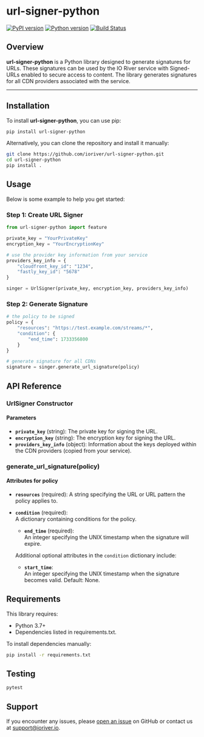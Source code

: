 # url-signer-python

[![PyPI version](https://badge.fury.io/py/url-signer-python.svg)](https://pypi.org/project/url-signer-python/)
[![Python version](https://img.shields.io/badge/python-3.7+-blue.svg)](https://www.python.org/)
[![Build Status](https://github.com/ioriver/url-signer-python/actions/workflows/test.yml/badge.svg)](https://github.com/ioriver/url-signer-python/actions)

## Overview

**url-signer-python** is a Python library designed to generate signatures for URLs. These signatures can be used by the IO River service with Signed-URLs enabled to secure access to content. The library generates signatures for all CDN providers associated with the service.

---

## Installation

To install **url-signer-python**, you can use pip:

```bash
pip install url-signer-python
```

Alternatively, you can clone the repository and install it manually:

```bash
git clone https://github.com/ioriver/url-signer-python.git
cd url-signer-python
pip install .
```

## Usage

Below is some example to help you get started:

### Step 1: Create URL Signer

```python
from url-signer-python import feature

private_key = "YourPrivateKey"
encryption_key = "YourEncryptionKey"

# use the provider key information from your service
providers_key_info = {
    "cloudfront_key_id": "1234",
    "fastly_key_id": "5678"
}

singer = UrlSigner(private_key, encryption_key, providers_key_info)
```

### Step 2: Generate Signature

```python
# the policy to be signed
policy = {
    "resources": "https://test.example.com/streams/*",
    "condition": {
        "end_time": 1733356800
    }
}

# generate signature for all CDNs
signature = singer.generate_url_signature(policy)
```

## API Reference

### UrlSigner Constructor

#### Parameters

- **`private_key`** (string): The private key for signing the URL.
- **`encryption_key`** (string): The encryption key for signing the URL.
- **`providers_key_info`** (object): Information about the keys deployed within the CDN providers (copied from your service).

### generate_url_signature(policy)

#### Attributes for policy

- **`resources`** (required):
  A string specifying the URL or URL pattern the policy applies to.

- **`condition`** (required):  
  A dictionary containing conditions for the policy.

  - **`end_time`** (required):  
    An integer specifying the UNIX timestamp when the signature will expire.

  Additional optional attributes in the `condition` dictionary include:

  - **`start_time`**:  
    An integer specifying the UNIX timestamp when the signature becomes valid. Default: None.

## Requirements

This library requires:

- Python 3.7+
- Dependencies listed in requirements.txt.

To install dependencies manually:

```bash
pip install -r requirements.txt
```

## Testing

```bash
pytest
```

## Support

If you encounter any issues, please [open an issue](https://github.com/ioriver/url-signer-python/issues) on GitHub or contact us at support@ioriver.io.
